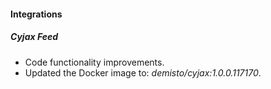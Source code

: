 #### Integrations

##### Cyjax Feed
- Code functionality improvements.
- Updated the Docker image to: *demisto/cyjax:1.0.0.117170*.